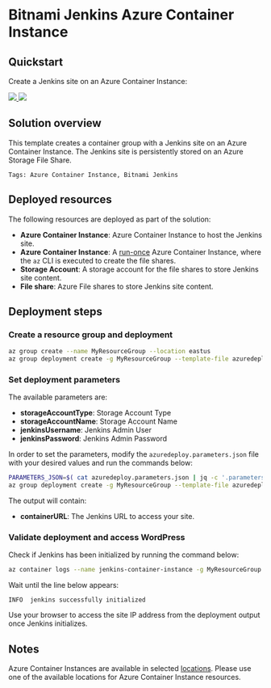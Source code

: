 # Bitnami Jenkins Azure Container Instance

## Quickstart

Create a Jenkins site on an Azure Container Instance:

<a href="https://portal.azure.com/#create/Microsoft.Template/uri/https%3A%2F%2Fraw.githubusercontent.com%2Fbitnami-labs%2Faci-templates%2Fmaster%2Fjenkins%2Fazuredeploy.json" target="_blank">
    <img src="http://azuredeploy.net/deploybutton.png"/>
</a>
<a href="http://armviz.io/#/?load=https%3A%2F%2Fraw.githubusercontent.com%2Fbitnami-labs%2Faci-templates%2Fmaster%2Fjenkins%2Fazuredeploy.json" target="_blank">
    <img src="http://armviz.io/visualizebutton.png"/>
</a>

## Solution overview

This template creates a container group with a Jenkins site on an Azure Container Instance. The Jenkins site is persistently stored on an Azure Storage File Share.

`Tags: Azure Container Instance, Bitnami Jenkins`

## Deployed resources

The following resources are deployed as part of the solution:

+ **Azure Container Instance**: Azure Container Instance to host the Jenkins site.
+ **Azure Container Instance**: A [run-once](https://docs.microsoft.com/en-us/azure/container-instances/container-instances-restart-policy#container-restart-policy) Azure Container Instance, where the `az` CLI is executed to create the file shares.
+ **Storage Account**: A storage account for the file shares to store Jenkins site content.
+ **File share**: Azure File shares to store Jenkins site content.

## Deployment steps

### Create a resource group and deployment

```bash
az group create --name MyResourceGroup --location eastus
az group deployment create -g MyResourceGroup --template-file azuredeploy.json
```
### Set deployment parameters

The available parameters are:

+ **storageAccountType**: Storage Account Type
+ **storageAccountName**: Storage Account Name
+ **jenkinsUsername**: Jenkins Admin User
+ **jenkinsPassword**: Jenkins Admin Password

In order to set the parameters, modify the `azuredeploy.parameters.json` file with your desired values and run the commands below:

```bash
PARAMETERS_JSON=$( cat azuredeploy.parameters.json | jq -c '.parameters' )
az group deployment create -g MyResourceGroup --template-file azuredeploy.json --parameters "$PARAMETERS_JSON"
```

The output will contain:

+ **containerURL**: The Jenkins URL to access your site.

### Validate deployment and access WordPress

Check if Jenkins has been initialized by running the command below:

```bash
az container logs --name jenkins-container-instance -g MyResourceGroup --container-name jenkins --follow
```

Wait until the line below appears:

```
INFO  jenkins successfully initialized
```

Use your browser to access the site IP address from the deployment output once Jenkins initializes.

## Notes

Azure Container Instances are available in selected [locations](https://docs.microsoft.com/en-us/azure/container-instances/container-instances-quotas#region-availability). Please use one of the available locations for Azure Container Instance resources.
